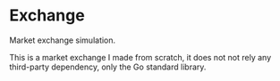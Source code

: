 # Exchange
Market exchange simulation.

This is a market exchange I made from scratch, it does not not rely any third-party dependency, only the Go standard library. 
